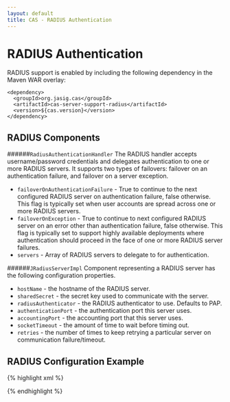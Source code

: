```yaml
---
layout: default
title: CAS - RADIUS Authentication
---
```


# RADIUS Authentication
RADIUS support is enabled by including the following dependency in the Maven WAR overlay:

    <dependency>
      <groupId>org.jasig.cas</groupId>
      <artifactId>cas-server-support-radius</artifactId>
      <version>${cas.version}</version>
    </dependency>


## RADIUS Components

######`RadiusAuthenticationHandler`
The RADIUS handler accepts username/password credentials and delegates authentication to one or more RADIUS
servers. It supports two types of failovers: failover on an authentication failure, and failover on a server exception.

* `failoverOnAuthenticationFailure` - True to continue to the next configured RADIUS server on authentication failure,
false otherwise. This flag is typically set when user accounts are spread across one or more RADIUS servers.
* `failoverOnException` - True to continue to next configured RADIUS server on an error other than authentication
failure, false otherwise. This flag is typically set to support highly available deployments where authentication
should proceed in the face of one or more RADIUS server failures.
* `servers` - Array of RADIUS servers to delegate to for authentication.


######`JRadiusServerImpl`
Component representing a RADIUS server has the following configuration properties.

* `hostName` - the hostname of the RADIUS server.
* `sharedSecret` - the secret key used to communicate with the server.
* `radiusAuthenticator` - the RADIUS authenticator to use. Defaults to PAP.
* `authenticationPort` - the authentication port this server uses.
* `accountingPort` - the accounting port that this server uses.
* `socketTimeout` - the amount of time to wait before timing out.
* `retries` - the number of times to keep retrying a particular server on communication failure/timeout.


## RADIUS Configuration Example
{% highlight xml %}
<bean id="papAuthenticator" class="net.jradius.client.auth.PAPAuthenticator" />

<bean id="abstractServer" class="org.jasig.cas.adaptors.radius.JRadiusServerImpl" abstract="true"
      c:sharedSecret="32_or_more_random_characters"
      c:radiusAuthenticator-ref="papAuthenticator"
      c:authenticationPort="1812"
      c:accountingPort="1813"
      c:socketTimeout="5"
      c:retries="3" />

<bean class="org.jasig.cas.adaptors.radius.authentication.handler.support.RadiusAuthenticationHandler"
      p:failoverOnAuthenticationFailure="false"
      p:failoverOnException="true">
  <property name="servers">
    <list>
      <bean parent="abstractServer" c:hostName="radius1.example.org" />
      <bean parent="abstractServer" c:hostName="radius2.example.org" />
  </property>
</bean>
{% endhighlight %}
